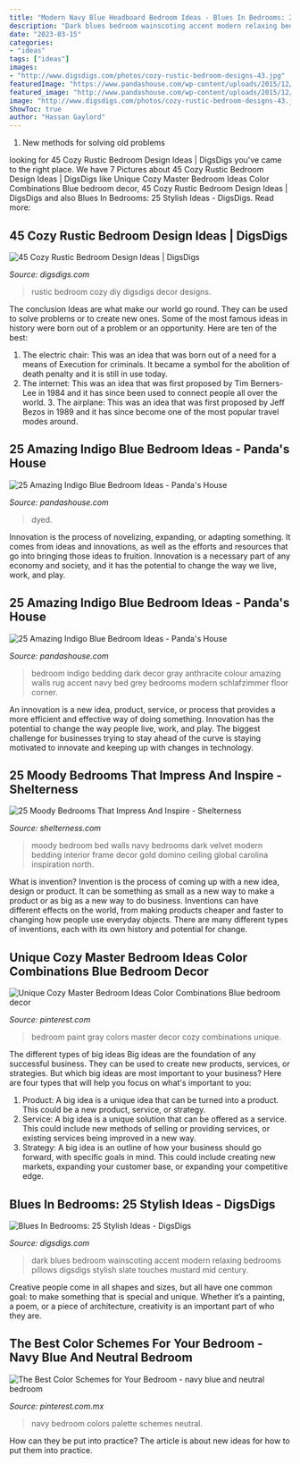 ```yaml
---
title: "Modern Navy Blue Headboard Bedroom Ideas - Blues In Bedrooms: 25 Stylish Ideas"
description: "Dark blues bedroom wainscoting accent modern relaxing bedrooms pillows digsdigs stylish slate touches mustard mid century"
date: "2023-03-15"
categories:
- "ideas"
tags: ["ideas"]
images:
- "http://www.digsdigs.com/photos/cozy-rustic-bedroom-designs-43.jpg"
featuredImage: "https://www.pandashouse.com/wp-content/uploads/2015/12/model-indigo-blue-bedroom.jpg"
featured_image: "http://www.pandashouse.com/wp-content/uploads/2015/12/indigo-and-white-bedroom-1-533x800.jpg?c8cd4e"
image: "http://www.digsdigs.com/photos/cozy-rustic-bedroom-designs-43.jpg"
ShowToc: true
author: "Hassan Gaylord"
---
```



1. New methods for solving old problems

	

		
looking for 45 Cozy Rustic Bedroom Design Ideas | DigsDigs you've came to the right place. We have 7 Pictures about 45 Cozy Rustic Bedroom Design Ideas | DigsDigs like Unique Cozy Master Bedroom Ideas Color Combinations Blue bedroom decor, 45 Cozy Rustic Bedroom Design Ideas | DigsDigs and also Blues In Bedrooms: 25 Stylish Ideas - DigsDigs. Read more:
		
    
## 45 Cozy Rustic Bedroom Design Ideas | DigsDigs

<img loading=lazy src="http://www.digsdigs.com/photos/cozy-rustic-bedroom-designs-43.jpg" onerror="this.onerror=null;this.src='https://tse3.mm.bing.net/th?id=OIP.AIvueDRhGSWSb2BHZZdXHQHaLH&amp;pid=15.1';" alt="45 Cozy Rustic Bedroom Design Ideas | DigsDigs">

_Source: digsdigs.com_

>rustic bedroom cozy diy digsdigs decor designs. 

	

The conclusion
Ideas are what make our world go round. They can be used to solve problems or to create new ones. Some of the most famous ideas in history were born out of a problem or an opportunity. Here are ten of the best:
1. The electric chair: This was an idea that was born out of a need for a means of Execution for criminals. It became a symbol for the abolition of death penalty and it is still in use today.
2. The internet: This was an idea that was first proposed by Tim Berners-Lee in 1984 and it has since been used to connect people all over the world. 3. The airplane: This was an idea that was first proposed by Jeff Bezos in 1989 and it has since become one of the most popular travel modes around. 
    
## 25 Amazing Indigo Blue Bedroom Ideas - Panda&#039;s House

<img loading=lazy src="https://www.pandashouse.com/wp-content/uploads/2015/12/model-indigo-blue-bedroom.jpg" onerror="this.onerror=null;this.src='https://tse3.mm.bing.net/th?id=OIP.jp2yRr8-qWTsU_9cuN3cEwHaLH&amp;pid=15.1';" alt="25 Amazing Indigo Blue Bedroom Ideas - Panda&#039;s House">

_Source: pandashouse.com_

>dyed. 

	

Innovation is the process of novelizing, expanding, or adapting something. It comes from ideas and innovations, as well as the efforts and resources that go into bringing those ideas to fruition. Innovation is a necessary part of any economy and society, and it has the potential to change the way we live, work, and play.

    
## 25 Amazing Indigo Blue Bedroom Ideas - Panda&#039;s House

<img loading=lazy src="http://www.pandashouse.com/wp-content/uploads/2015/12/indigo-and-white-bedroom-1-533x800.jpg?c8cd4e" onerror="this.onerror=null;this.src='https://tse4.mm.bing.net/th?id=OIP.iCbUQjwQ-0pRKLUffyU3jQHaLH&amp;pid=15.1';" alt="25 Amazing Indigo Blue Bedroom Ideas - Panda&#039;s House">

_Source: pandashouse.com_

>bedroom indigo bedding dark decor gray anthracite colour amazing walls rug accent navy bed grey bedrooms modern schlafzimmer floor corner. 

	

An innovation is a new idea, product, service, or process that provides a more efficient and effective way of doing something. Innovation has the potential to change the way people live, work, and play. The biggest challenge for businesses trying to stay ahead of the curve is staying motivated to innovate and keeping up with changes in technology.

    
## 25 Moody Bedrooms That Impress And Inspire - Shelterness

<img loading=lazy src="https://i.shelterness.com/2020/10/a-moody-bedroom-with-navy-walls-and-a-ceiling-a-dark-green-velvet-bed-a-glam-gold-chandelier-and-striped-nightstands.jpg" onerror="this.onerror=null;this.src='https://tse4.mm.bing.net/th?id=OIP.-aQmJxyas8AUD4LY7IIpHwHaLG&amp;pid=15.1';" alt="25 Moody Bedrooms That Impress And Inspire - Shelterness">

_Source: shelterness.com_

>moody bedroom bed walls navy bedrooms dark velvet modern bedding interior frame decor gold domino ceiling global carolina inspiration north. 

	

What is invention?
Invention is the process of coming up with a new idea, design or product. It can be something as small as a new way to make a product or as big as a new way to do business. Inventions can have different effects on the world, from making products cheaper and faster to changing how people use everyday objects. There are many different types of inventions, each with its own history and potential for change.

    
## Unique Cozy Master Bedroom Ideas Color Combinations Blue Bedroom Decor

<img loading=lazy src="https://i.pinimg.com/736x/ae/40/df/ae40df75f928f87bd0929c551489172b.jpg" onerror="this.onerror=null;this.src='https://tse3.mm.bing.net/th?id=OIP.ihf85Hyyqa4u8Ggn0NDshwHaJ3&amp;pid=15.1';" alt="Unique Cozy Master Bedroom Ideas Color Combinations Blue bedroom decor">

_Source: pinterest.com_

>bedroom paint gray colors master decor cozy combinations unique. 

	

The different types of big ideas
Big ideas are the foundation of any successful business. They can be used to create new products, services, or strategies. But which big ideas are most important to your business? Here are four types that will help you focus on what's important to you: 
1. Product: A big idea is a unique idea that can be turned into a product. This could be a new product, service, or strategy. 
2. Service: A big idea is a unique solution that can be offered as a service. This could include new methods of selling or providing services, or existing services being improved in a new way. 
3. Strategy: A big idea is an outline of how your business should go forward, with specific goals in mind. This could include creating new markets, expanding your customer base, or expanding your competitive edge.

    
## Blues In Bedrooms: 25 Stylish Ideas - DigsDigs

<img loading=lazy src="https://www.digsdigs.com/photos/2018/08/08-a-dark-blue-wall-with-wainscoting-and-matching-pillows-for-a-relaxing-moody-space.jpg" onerror="this.onerror=null;this.src='https://tse4.mm.bing.net/th?id=OIP.fJ9QU6rrs-hXn7lxEEJ8hAHaKI&amp;pid=15.1';" alt="Blues In Bedrooms: 25 Stylish Ideas - DigsDigs">

_Source: digsdigs.com_

>dark blues bedroom wainscoting accent modern relaxing bedrooms pillows digsdigs stylish slate touches mustard mid century. 

	

Creative people come in all shapes and sizes, but all have one common goal: to make something that is special and unique. Whether it’s a painting, a poem, or a piece of architecture, creativity is an important part of who they are.

    
## The Best Color Schemes For Your Bedroom - Navy Blue And Neutral Bedroom

<img loading=lazy src="https://i.pinimg.com/736x/23/9c/9a/239c9ab2f57019c741091a720383a240.jpg" onerror="this.onerror=null;this.src='https://tse4.mm.bing.net/th?id=OIP.i6wGM3lLcqz-5yAMcgaNPwHaJ-&amp;pid=15.1';" alt="The Best Color Schemes for Your Bedroom - navy blue and neutral bedroom">

_Source: pinterest.com.mx_

>navy bedroom colors palette schemes neutral. 

	

How can they be put into practice?
The article is about new ideas for how to put them into practice.

